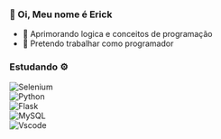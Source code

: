 ### 👋 Oi, Meu nome é Erick 
- 🐍 Aprimorando logica e conceitos de programação 
- 🌱 Pretendo trabalhar como programador 

### Estudando ⚙️

![Selenium](https://img.shields.io/badge/-selenium-%43B02A?style=for-the-badge&logo=selenium&logoColor=white)<br>
![Python](https://img.shields.io/badge/python-3670A0?style=for-the-badge&logo=python&logoColor=ffdd54)<br>
![Flask](https://img.shields.io/badge/Flask-000000?style=for-the-badge&logo=Flask&logoColor=white)<br>
![MySQL](https://img.shields.io/badge/MySQL-00000F?style=for-the-badge&logo=mysql&logoColor=white)<br>
![Vscode](https://img.shields.io/badge/Vscode-007ACC?style=for-the-badge&logo=visual-studio-code&logoColor=white)<br>



<!---
Erick-IL/Erick-IL is a ✨ special ✨ repository because its `README.md` (this file) appears on your GitHub profile.
You can click the Preview link to take a look at your changes.
--->
